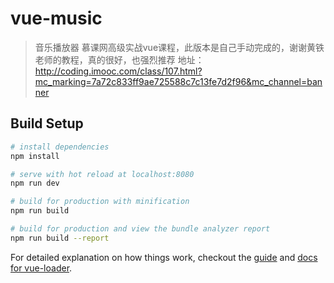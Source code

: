 # vue-music

> 音乐播放器 慕课网高级实战vue课程，此版本是自己手动完成的，谢谢黄铁老师的教程，真的很好，也强烈推荐
> 地址：http://coding.imooc.com/class/107.html?mc_marking=7a72c833ff9ae725588c7c13fe7d2f96&mc_channel=banner

## Build Setup

``` bash
# install dependencies
npm install

# serve with hot reload at localhost:8080
npm run dev

# build for production with minification
npm run build

# build for production and view the bundle analyzer report
npm run build --report
```

For detailed explanation on how things work, checkout the [guide](http://vuejs-templates.github.io/webpack/) and [docs for vue-loader](http://vuejs.github.io/vue-loader).
